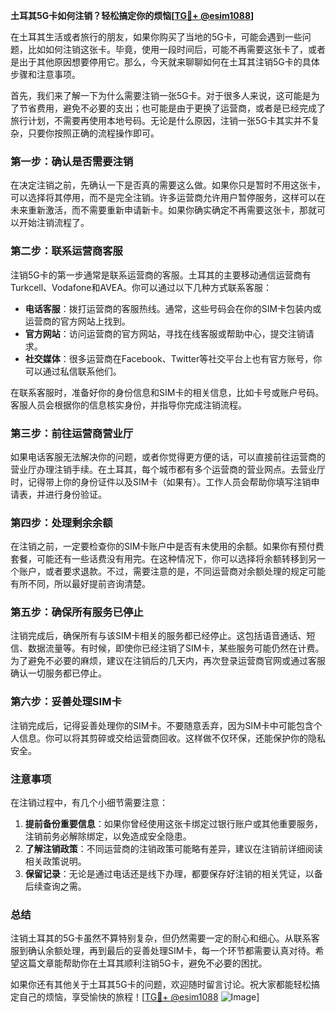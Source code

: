 **土耳其5G卡如何注销？轻松搞定你的烦恼[[TG💪+ @esim1088](https://t.me/s/esim1088)]**

在土耳其生活或者旅行的朋友，如果你购买了当地的5G卡，可能会遇到一些问题，比如如何注销这张卡。毕竟，使用一段时间后，可能不再需要这张卡了，或者是出于其他原因想要停用它。那么，今天就来聊聊如何在土耳其注销5G卡的具体步骤和注意事项。

首先，我们来了解一下为什么需要注销一张5G卡。对于很多人来说，这可能是为了节省费用，避免不必要的支出；也可能是由于更换了运营商，或者是已经完成了旅行计划，不需要再使用本地号码。无论是什么原因，注销一张5G卡其实并不复杂，只要你按照正确的流程操作即可。

### **第一步：确认是否需要注销**

在决定注销之前，先确认一下是否真的需要这么做。如果你只是暂时不用这张卡，可以选择将其停用，而不是完全注销。许多运营商允许用户暂停服务，这样可以在未来重新激活，而不需要重新申请新卡。如果你确实确定不再需要这张卡，那就可以开始注销流程了。

### **第二步：联系运营商客服**

注销5G卡的第一步通常是联系运营商的客服。土耳其的主要移动通信运营商有Turkcell、Vodafone和AVEA。你可以通过以下几种方式联系客服：

- **电话客服**：拨打运营商的客服热线。通常，这些号码会在你的SIM卡包装内或运营商的官方网站上找到。
- **官方网站**：访问运营商的官方网站，寻找在线客服或帮助中心，提交注销请求。
- **社交媒体**：很多运营商在Facebook、Twitter等社交平台上也有官方账号，你可以通过私信联系他们。

在联系客服时，准备好你的身份信息和SIM卡的相关信息，比如卡号或账户号码。客服人员会根据你的信息核实身份，并指导你完成注销流程。

### **第三步：前往运营商营业厅**

如果电话客服无法解决你的问题，或者你觉得更方便的话，可以直接前往运营商的营业厅办理注销手续。在土耳其，每个城市都有多个运营商的营业网点。去营业厅时，记得带上你的身份证件以及SIM卡（如果有）。工作人员会帮助你填写注销申请表，并进行身份验证。

### **第四步：处理剩余余额**

在注销之前，一定要检查你的SIM卡账户中是否有未使用的余额。如果你有预付费套餐，可能还有一些话费没有用完。在这种情况下，你可以选择将余额转移到另一个账户，或者要求退款。不过，需要注意的是，不同运营商对余额处理的规定可能有所不同，所以最好提前咨询清楚。

### **第五步：确保所有服务已停止**

注销完成后，确保所有与该SIM卡相关的服务都已经停止。这包括语音通话、短信、数据流量等。有时候，即使你已经注销了SIM卡，某些服务可能仍然在计费。为了避免不必要的麻烦，建议在注销后的几天内，再次登录运营商官网或通过客服确认一切服务都已停止。

### **第六步：妥善处理SIM卡**

注销完成后，记得妥善处理你的SIM卡。不要随意丢弃，因为SIM卡中可能包含个人信息。你可以将其剪碎或交给运营商回收。这样做不仅环保，还能保护你的隐私安全。

### **注意事项**

在注销过程中，有几个小细节需要注意：

1. **提前备份重要信息**：如果你曾经使用这张卡绑定过银行账户或其他重要服务，注销前务必解除绑定，以免造成安全隐患。
2. **了解注销政策**：不同运营商的注销政策可能略有差异，建议在注销前详细阅读相关政策说明。
3. **保留记录**：无论是通过电话还是线下办理，都要保存好注销的相关凭证，以备后续查询之需。

### **总结**

注销土耳其的5G卡虽然不算特别复杂，但仍然需要一定的耐心和细心。从联系客服到确认余额处理，再到最后的妥善处理SIM卡，每一个环节都需要认真对待。希望这篇文章能帮助你在土耳其顺利注销5G卡，避免不必要的困扰。

如果你还有其他关于土耳其5G卡的问题，欢迎随时留言讨论。祝大家都能轻松搞定自己的烦恼，享受愉快的旅程！[[TG💪+ @esim1088](https://t.me/s/esim1088) ![Image](https://i.postimg.cc/4NQfJmqS/Snipaste-2025-05-13-00-14-12.png)]